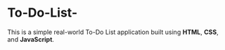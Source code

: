 # To-Do-List-
This is a simple real-world To-Do List application built using **HTML**, **CSS**, and **JavaScript**.
